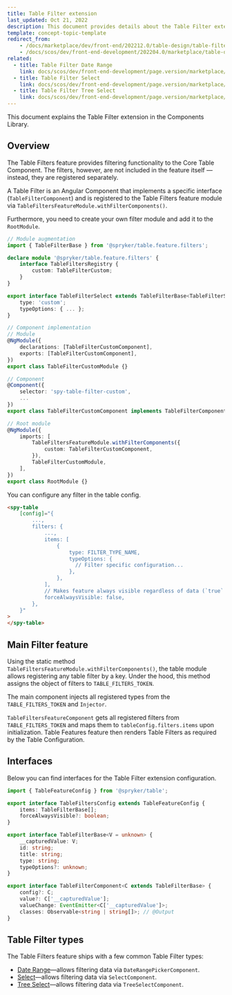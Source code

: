 ```yaml
---
title: Table Filter extension
last_updated: Oct 21, 2022
description: This document provides details about the Table Filter extension in the Сomponents Library.
template: concept-topic-template
redirect_from:
    - /docs/marketplace/dev/front-end/202212.0/table-design/table-filters/
    - /docs/scos/dev/front-end-development/202204.0/marketplace/table-design/table-filter-extension/table-filter-extension.html
related:
  - title: Table Filter Date Range
    link: docs/scos/dev/front-end-development/page.version/marketplace/table-design/table-filter-extension/table-filter-date-range.html
  - title: Table Filter Select
    link: docs/scos/dev/front-end-development/page.version/marketplace/table-design/table-filter-extension/table-filter-select.html
  - title: Table Filter Tree Select
    link: docs/scos/dev/front-end-development/page.version/marketplace/table-design/table-filter-extension/table-filter-tree-select.html
---
```


This document explains the Table Filter extension in the Components Library.

## Overview

The Table Filters feature provides filtering functionality to the Core Table Component. The filters, however, are not included in the feature itself — instead, they are registered separately.

A Table Filter is an Angular Component that implements a specific interface (`TableFilterComponent`) and is registered to the Table Filters feature module via `TableFiltersFeatureModule.withFilterComponents()`.

Furthermore, you need to create your own filter module and add it to the `RootModule`.

```ts
// Module augmentation
import { TableFilterBase } from '@spryker/table.feature.filters';

declare module '@spryker/table.feature.filters' {
    interface TableFiltersRegistry {
        custom: TableFilterCustom;
    }
}

export interface TableFilterSelect extends TableFilterBase<TableFilterSelectValue> {
    type: 'custom';
    typeOptions: { ... };
}

// Component implementation
// Module
@NgModule({
    declarations: [TableFilterCustomComponent],
    exports: [TableFilterCustomComponent],
})
export class TableFilterCustomModule {}

// Component
@Component({
    selector: 'spy-table-filter-custom',
    ...
})
export class TableFilterCustomComponent implements TableFilterComponent<TableFilterSelect> {}

// Root module
@NgModule({
    imports: [
        TableFiltersFeatureModule.withFilterComponents({
            custom: TableFilterCustomComponent,
        }),
        TableFilterCustomModule,
    ],
})
export class RootModule {}
```

You can configure any filter in the table config.

```html
<spy-table
    [config]="{
        ...,
        filters: {
            ...,
            items: [
                {
                    type: FILTER_TYPE_NAME,
                    typeOptions: {
                      // Filter specific configuration...
                    },
                },
            ],
            // Makes feature always visible regardless of data (`true` by default).
            forceAlwaysVisible: false,
        },
    }"
>
</spy-table>
```

## Main Filter feature

Using the static method `TableFiltersFeatureModule.withFilterComponents()`, the table module allows registering any table filter by a key. Under the hood, this method assigns the object of filters to `TABLE_FILTERS_TOKEN`.

The main component injects all registered types from the `TABLE_FILTERS_TOKEN` and `Injector`.

`TableFiltersFeatureComponent` gets all registered filters from `TABLE_FILTERS_TOKEN` and maps them to `tableConfig.filters.items` upon initialization. Table Features feature then renders Table Filters as required by the Table Configuration.

## Interfaces

Below you can find interfaces for the Table Filter extension configuration.

```ts
import { TableFeatureConfig } from '@spryker/table';

export interface TableFiltersConfig extends TableFeatureConfig {
    items: TableFilterBase[];
    forceAlwaysVisible?: boolean;
}

export interface TableFilterBase<V = unknown> {
    __capturedValue: V;
    id: string;
    title: string;
    type: string;
    typeOptions?: unknown;
}

export interface TableFilterComponent<C extends TableFilterBase> {
    config?: C;
    value?: C['__capturedValue'];
    valueChange: EventEmitter<C['__capturedValue']>;
    classes: Observable<string | string[]>; // @Output
}
```

## Table Filter types

The Table Filters feature ships with a few common Table Filter types:

- [Date Range](/docs/scos/dev/front-end-development/{{page.version}}/marketplace/table-design/table-filter-extension/table-filter-date-range.html)—allows filtering data via `DateRangePickerComponent`.
- [Select](/docs/scos/dev/front-end-development/{{page.version}}/marketplace/table-design/table-filter-extension/table-filter-select.html)—allows filtering data via `SelectComponent`.
- [Tree Select](/docs/scos/dev/front-end-development/{{page.version}}/marketplace/table-design/table-filter-extension/table-filter-tree-select.html)—allows filtering data via `TreeSelectComponent`.
